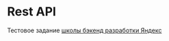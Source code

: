# Rest API

Тестовое задание [школы бэкенд разработки Яндекс](https://yandex.ru/promo/academy/backend-school/)
